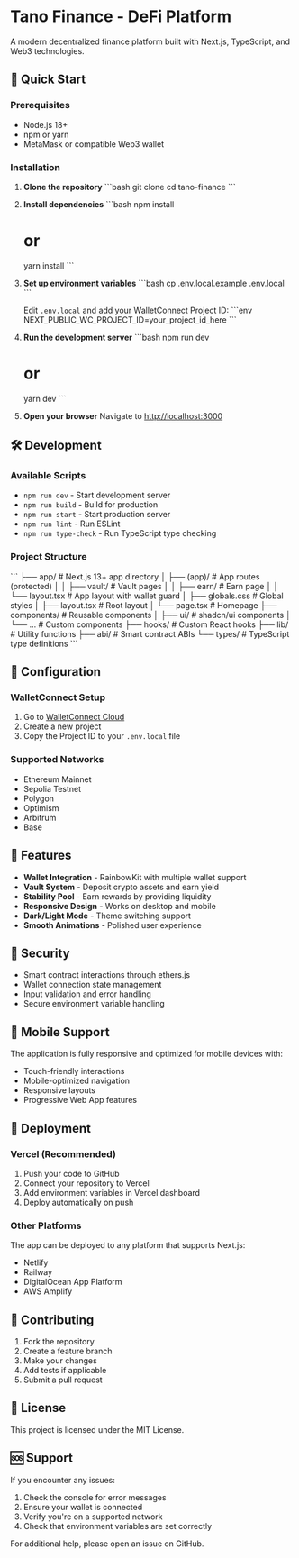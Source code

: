 # Tano Finance - DeFi Platform

A modern decentralized finance platform built with Next.js, TypeScript, and Web3 technologies.

## 🚀 Quick Start

### Prerequisites

- Node.js 18+ 
- npm or yarn
- MetaMask or compatible Web3 wallet

### Installation

1. **Clone the repository**
   \`\`\`bash
   git clone <repository-url>
   cd tano-finance
   \`\`\`

2. **Install dependencies**
   \`\`\`bash
   npm install
   # or
   yarn install
   \`\`\`

3. **Set up environment variables**
   \`\`\`bash
   cp .env.local.example .env.local
   \`\`\`
   
   Edit `.env.local` and add your WalletConnect Project ID:
   \`\`\`env
   NEXT_PUBLIC_WC_PROJECT_ID=your_project_id_here
   \`\`\`

4. **Run the development server**
   \`\`\`bash
   npm run dev
   # or
   yarn dev
   \`\`\`

5. **Open your browser**
   Navigate to [http://localhost:3000](http://localhost:3000)

## 🛠️ Development

### Available Scripts

- `npm run dev` - Start development server
- `npm run build` - Build for production
- `npm run start` - Start production server
- `npm run lint` - Run ESLint
- `npm run type-check` - Run TypeScript type checking

### Project Structure

\`\`\`
├── app/                    # Next.js 13+ app directory
│   ├── (app)/             # App routes (protected)
│   │   ├── vault/         # Vault pages
│   │   ├── earn/          # Earn page
│   │   └── layout.tsx     # App layout with wallet guard
│   ├── globals.css        # Global styles
│   ├── layout.tsx         # Root layout
│   └── page.tsx           # Homepage
├── components/            # Reusable components
│   ├── ui/               # shadcn/ui components
│   └── ...               # Custom components
├── hooks/                # Custom React hooks
├── lib/                  # Utility functions
├── abi/                  # Smart contract ABIs
└── types/                # TypeScript type definitions
\`\`\`

## 🔧 Configuration

### WalletConnect Setup

1. Go to [WalletConnect Cloud](https://cloud.walletconnect.com/)
2. Create a new project
3. Copy the Project ID to your `.env.local` file

### Supported Networks

- Ethereum Mainnet
- Sepolia Testnet
- Polygon
- Optimism
- Arbitrum
- Base

## 🎨 Features

- **Wallet Integration** - RainbowKit with multiple wallet support
- **Vault System** - Deposit crypto assets and earn yield
- **Stability Pool** - Earn rewards by providing liquidity
- **Responsive Design** - Works on desktop and mobile
- **Dark/Light Mode** - Theme switching support
- **Smooth Animations** - Polished user experience

## 🔐 Security

- Smart contract interactions through ethers.js
- Wallet connection state management
- Input validation and error handling
- Secure environment variable handling

## 📱 Mobile Support

The application is fully responsive and optimized for mobile devices with:
- Touch-friendly interactions
- Mobile-optimized navigation
- Responsive layouts
- Progressive Web App features

## 🚀 Deployment

### Vercel (Recommended)

1. Push your code to GitHub
2. Connect your repository to Vercel
3. Add environment variables in Vercel dashboard
4. Deploy automatically on push

### Other Platforms

The app can be deployed to any platform that supports Next.js:
- Netlify
- Railway
- DigitalOcean App Platform
- AWS Amplify

## 🤝 Contributing

1. Fork the repository
2. Create a feature branch
3. Make your changes
4. Add tests if applicable
5. Submit a pull request

## 📄 License

This project is licensed under the MIT License.

## 🆘 Support

If you encounter any issues:

1. Check the console for error messages
2. Ensure your wallet is connected
3. Verify you're on a supported network
4. Check that environment variables are set correctly

For additional help, please open an issue on GitHub.
